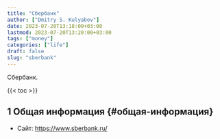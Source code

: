 ```yaml
---
title: "Сбербанк"
author: ["Dmitry S. Kulyabov"]
date: 2023-07-20T13:18:00+03:00
lastmod: 2023-07-20T13:20:00+03:00
tags: ["money"]
categories: ["life"]
draft: false
slug: "sberbank"
---
```


Сбербанк.

<!--more-->

{{< toc >}}


## <span class="section-num">1</span> Общая информация {#общая-информация}

-   Сайт: <https://www.sberbank.ru/>
